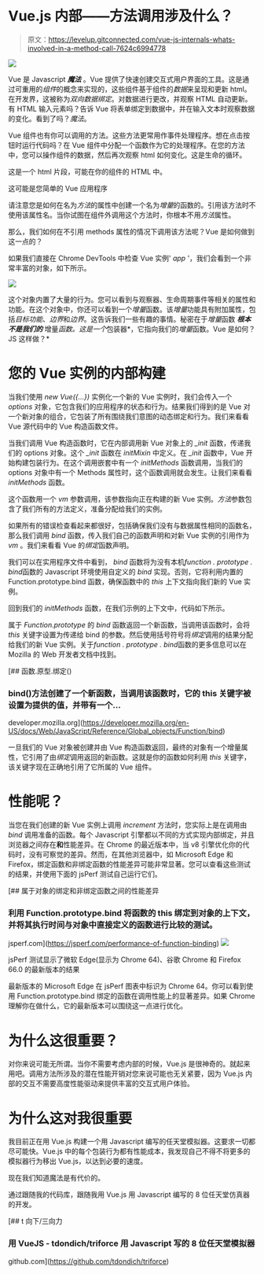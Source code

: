 # Vue.js 内部——方法调用涉及什么？

> 原文：<https://levelup.gitconnected.com/vue-js-internals-whats-involved-in-a-method-call-7624c6994778>

![](img/b24720768352df7620231d07b497eda0.png)

Vue 是 Javascript ***魔法*** 。Vue 提供了快速创建交互式用户界面的工具。这是通过可重用的*组件*的概念来实现的，这些组件基于组件的*数据*来呈现和更新 html。在开发界，这被称为*双向数据绑定*。对数据进行更改，并观察 HTML 自动更新。有 HTML 输入元素吗？告诉 Vue 将表单绑定到数据中，并在输入文本时观察数据的变化。看到了吗？*魔法*。

Vue 组件也有你可以调用的方法。这些方法更常用作事件处理程序。想在点击按钮时运行代码吗？在 Vue 组件中分配一个函数作为它的处理程序。在您的方法中，您可以操作组件的数据，然后再次观察 html 如何变化。这是生命的循环。

这是一个 html 片段，可能在你的组件的 HTML 中。

这可能是您简单的 Vue 应用程序

请注意您是如何在名为*方法*的属性中创建一个名为*增量*的函数的。引用该方法时不使用该属性名。当你试图在组件外调用这个方法时，你根本不用*方法*属性。

那么，我们如何在不引用 methods 属性的情况下调用该方法呢？Vue 是如何做到这一点的？

如果我们直接在 Chrome DevTools 中检查 Vue 实例' *app* '，我们会看到一个非常丰富的对象，如下所示。

![](img/acc06f24cd2637337875aed258501e7e.png)

这个对象内置了大量的行为。您可以看到与观察器、生命周期事件等相关的属性和功能。在这个对象中，你还可以看到一个*增量*函数。该*增量*功能具有附加属性，包括*目标功能*、*边界*和*边界*。这告诉我们一些有趣的事情。秘密在于*增量*函数 ***根本不是我们的*** 增量*函数。这是一个*包装器*，它指向我们的*增量*函数。Vue 是如何？JS 这样做？*

# 您的 Vue 实例的内部构建

当我们使用 *new Vue({…})* 实例化一个新的 Vue 实例时，我们会传入一个 *options* 对象，它包含我们的应用程序的状态和行为。结果我们得到的是 Vue 对一个新对象的组合，它包装了所有围绕我们意图的动态绑定和行为。我们来看看 Vue 源代码中的 Vue 构造函数文件。

当我们调用 Vue 构造函数时，它在内部调用新 Vue 对象上的 *_init* 函数，传递我们的 options 对象。这个 *_init* 函数在 *initMixin* 中定义。在 *_init* 函数中，Vue 开始构建包装行为。在这个调用嵌套中有一个 *initMethods* 函数调用，当我们的 options 对象中有一个 Methods 属性时，这个函数调用就会发生。让我们来看看 *initMethods* 函数。

这个函数用一个 *vm* 参数调用，该参数指向正在构建的新 Vue 实例。*方法*参数包含了我们所有的方法定义，准备分配给我们的实例。

如果所有的错误检查看起来都很好，包括确保我们没有与数据属性相同的函数名，那么我们调用 *bind* 函数，传入我们自己的函数声明和对新 Vue 实例的引用作为 *vm* 。我们来看看 Vue 的*绑定*函数声明。

我们可以在实用程序文件中看到， *bind* 函数将为没有本机*function . prototype . bind*函数的 Javascript 环境使用自定义的 *bind* 实现。否则，它将利用内置的 Function.prototype.bind 函数，确保函数中的 *this* 上下文指向我们新的 Vue 实例。

回到我们的 *initMethods* 函数，在我们示例的上下文中，代码如下所示。

属于 *Function.prototype* 的 *bind* 函数返回一个新函数，当调用该函数时，会将 *this* 关键字设置为传递给 bind 的参数。然后使用括号符号将*绑定*调用的结果分配给我们的新 Vue 实例。关于*function . prototype . bind*函数的更多信息可以在 Mozilla 的 Web 开发者文档中找到。

[](https://developer.mozilla.org/en-US/docs/Web/JavaScript/Reference/Global_objects/Function/bind) [## 函数.原型.绑定()

### bind()方法创建了一个新函数，当调用该函数时，它的 this 关键字被设置为提供的值，并带有一个…

developer.mozilla.org](https://developer.mozilla.org/en-US/docs/Web/JavaScript/Reference/Global_objects/Function/bind) 

一旦我们的 Vue 对象被创建并由 Vue 构造函数返回，最终的对象有一个增量属性，它引用了由*绑定*调用返回的新函数。这就是你的函数如何利用 *this* 关键字，该关键字现在正确地引用了它所属的 Vue 组件。

# 性能呢？

当您在我们创建的新 Vue 实例上调用 *increment* 方法时，您实际上是在调用由 *bind* 调用准备的函数。每个 Javascript 引擎都以不同的方式实现内部绑定，并且浏览器之间存在**和**性能差异。在 Chrome 的最近版本中，当 v8 引擎优化你的代码时，没有可察觉的差异。然而，在其他浏览器中，如 Microsoft Edge 和 Firefox，绑定函数和非绑定函数的性能差异可能非常显著。您可以查看这些测试的结果，并使用下面的 jsPerf 测试自己运行它们。

 [## 属于对象的绑定和非绑定函数之间的性能差异

### 利用 Function.prototype.bind 将函数的 this 绑定到对象的上下文，并将其执行时间与对象中直接定义的函数进行比较的测试。

jsperf.com](https://jsperf.com/performance-of-function-binding) ![](img/87bdc4ed06f6926079c578894124d384.png)

jsPerf 测试显示了微软 Edge(显示为 Chrome 64)、谷歌 Chrome 和 Firefox 66.0 的最新版本的结果

最新版本的 Microsoft Edge 在 jsPerf 图表中标识为 Chrome 64。你可以看到使用 Function.prototype.bind 绑定的函数在调用性能上的显著差异。如果 Chrome 理解你在做什么，它的最新版本可以围绕这一点进行优化。

# 为什么这很重要？

对你来说可能无所谓。当你不需要考虑内部的时候，Vue.js 是很神奇的。就起来用吧。调用方法所涉及的潜在性能开销对您来说可能也无关紧要，因为 Vue.js 内部的交互不需要高度性能驱动来提供丰富的交互式用户体验。

# 为什么这对我很重要

我目前正在用 Vue.js 构建一个用 Javascript 编写的任天堂模拟器。这要求一切都尽可能快。Vue.js 中的每个包装行为都有性能成本，我发现自己不得不将更多的模拟器行为移出 Vue.js，以达到必要的速度。

现在我们知道魔法是有代价的。

通过跟随我的代码库，跟随我用 Vue.js 用 Javascript 编写的 8 位任天堂仿真器的开发。

[](https://github.com/tdondich/triforce) [## t 向下/三向力

### 用 VueJS - tdondich/triforce 用 Javascript 写的 8 位任天堂模拟器

github.com](https://github.com/tdondich/triforce)
